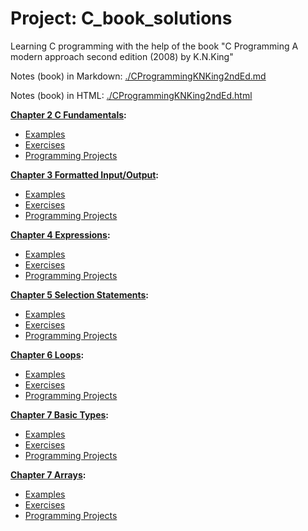 # Project: C_book_solutions

Learning C programming with the help of the book "C Programming A modern approach second edition (2008) by K.N.King"

Notes (book) in Markdown: [./CProgrammingKNKing2ndEd.md](./CProgrammingKNKing2ndEd.md)

Notes (book) in HTML: [./CProgrammingKNKing2ndEd.html](./CProgrammingKNKing2ndEd.html)

**[Chapter 2 C Fundamentals](./cknkCh02):**

- [Examples](./cknkCh02/cknkCh02Exmp)
- [Exercises](./cknkCh02/cknkCh02Exrc)
- [Programming Projects](./cknkCh02/cknkCh02Prj)

**[Chapter 3 Formatted Input/Output](./cknkCh03):**

- [Examples](./cknkCh03/cknkCh03Exmp)
- [Exercises](./cknkCh03/cknkCh03Exrc)
- [Programming Projects](./cknkCh03/cknkCh03Prj)

**[Chapter 4 Expressions](./cknkCh04):**

- [Examples](./cknkCh04/cknkCh04Exmp)
- [Exercises](./cknkCh04/cknkCh04Exrc)
- [Programming Projects](./cknkCh04/cknkCh04Prj)

**[Chapter 5 Selection Statements](./cknkCh05):**

- [Examples](./cknkCh05/cknkCh05Exmp)
- [Exercises](./cknkCh05/cknkCh05Exrc)
- [Programming Projects](./cknkCh05/cknkCh05Prj)

**[Chapter 6 Loops](./cknkCh06):**

- [Examples](./cknkCh06/cknkCh06Exmp)
- [Exercises](./cknkCh06/cknkCh06Exrc)
- [Programming Projects](./cknkCh06/cknkCh06Prj)

**[Chapter 7 Basic Types](./cknkCh07):**

- [Examples](./cknkCh07/cknkCh07Exmp)
- [Exercises](./cknkCh07/cknkCh07Exrc)
- [Programming Projects](./cknkCh07/cknkCh07Prj)

**[Chapter 7 Arrays](./cknkCh08):**

- [Examples](./cknkCh08/cknkCh08Exmp)
- [Exercises](./cknkCh08/cknkCh08Exrc)
- [Programming Projects](./cknkCh08/cknkCh08Prj)
